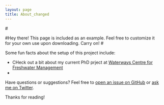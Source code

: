 ```yaml
---
layout: page
title: About_changed
---
```


#<p class="message">
 #Hey there! This page is included as an example. Feel free to customize it for your own use upon downloading. Carry on!
#</p>

Some fun facts about the setup of this project include:
* CHeck out a bit about my current PhD prject at [Waterways Centre for Freshwater Management](https://www.waterways.ac.nz/tara-forstner-phd)
* 

Have questions or suggestions? Feel free to [open an issue on GitHub](https://github.com/poole/issues/new) or [ask me on Twitter](https://twitter.com/mdo).

Thanks for reading!
